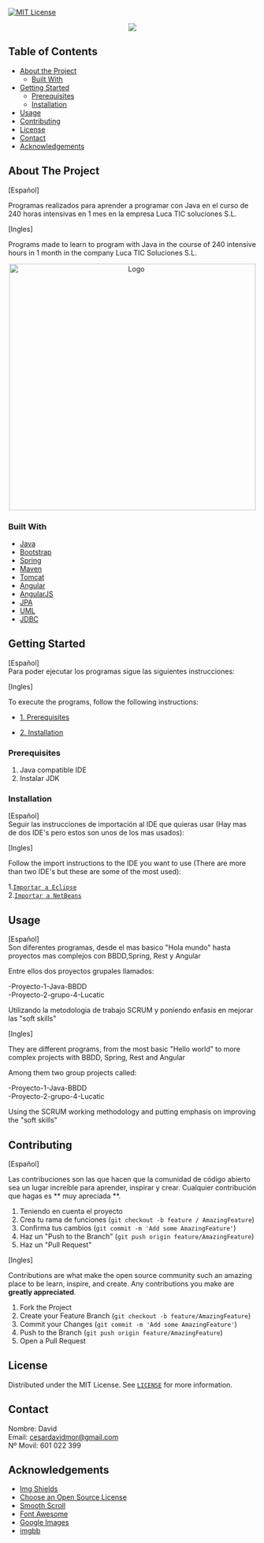 <!--
*** Thanks for checking out this README Template. If you have a suggestion that would
*** make this better please fork the repo and create a pull request or simple open
*** an issue with the tag "enhancement".
*** Thanks again! Now go create something AMAZING! :D
-->

[![MIT License][license-shield]][license-url]
                                        
<p align="center">
<img src="https://i.udemycdn.com/course/750x422/701426_9d54_2.jpg">

<!-- TABLE OF CONTENTS -->
## Table of Contents

* [About the Project](#about-the-project)
  * [Built With](#built-with)
* [Getting Started](#getting-started)
  * [Prerequisites](#prerequisites)
  * [Installation](#installation)
* [Usage](#usage)
* [Contributing](#contributing)
* [License](#license)
* [Contact](#contact)
* [Acknowledgements](#acknowledgements)



<!-- ABOUT THE PROJECT -->
## About The Project

 [Español] <br >

Programas realizados para aprender a programar con Java en el curso de 240 horas intensivas en 1 mes en la empresa Luca TIC soluciones S.L. 

[Ingles] <br >

Programs made to learn to program with Java in the course of 240 intensive hours in 1 month in the company Luca TIC Soluciones S.L.

 <p align="center">
  <a href="https://ibb.co/7K6yHB7s">
    <img src="https://i.ibb.co/m4MzmdQ/DIPLOMA.jpg" alt="Logo" width="500" height="500">
  </a>

### Built With 
     
* [Java](https://www.java.com/es/)
* [Bootstrap](https://getbootstrap.com)
* [Spring](https://spring.io/)
* [Maven](https://maven.apache.org/)
* [Tomcat](http://tomcat.apache.org/)
* [Angular](https://angular.io/)
* [AngularJS](https://angularjs.org/)
* [JPA](https://www.oracle.com/technetwork/java/javaee/tech/persistence-jsp-140049.html)
* [UML](https://www.uml.org/)
* [JDBC](https://www.oracle.com/technetwork/java/javase/jdbc/index.html)


<!-- GETTING STARTED -->
## Getting Started
[Español] <br >
Para poder ejecutar los programas sigue las siguientes instrucciones: 

[Ingles] <br >

To execute the programs, follow the following instructions:

* [1. Prerequisites](#Prerequisites)

* [2. Installation](#Installation)

### Prerequisites

1. Java compatible IDE <br >
2. Instalar JDK

### Installation

[Español] <br >
Seguir las instrucciones de importación al IDE que quieras usar (Hay mas de dos IDE's pero estos son unos de los mas usados):

[Ingles] <br >

Follow the import instructions to the IDE you want to use (There are more than two IDE's but these are some of the most used):

1.[`Importar a Eclipse`](https://github.com/collab-uniba/socialcde4eclipse/wiki/How-to-import-a-GitHub-project-into-Eclipse)<br >
2.[`Importar a NetBeans`](https://netbeans.org/kb/docs/ide/git.html)

<!-- USAGE EXAMPLES -->
## Usage
[Español] <br >
Son diferentes programas, desde el mas basico "Hola mundo" hasta proyectos mas complejos con BBDD,Spring, Rest y Angular

Entre ellos dos proyectos grupales llamados:

-Proyecto-1-Java-BBDD	
-Proyecto-2-grupo-4-Lucatic

Utilizando la metodologia de trabajo SCRUM y poniendo enfasis en mejorar las "soft skills"
 


[Ingles] <br >

They are different programs, from the most basic "Hello world" to more complex projects with BBDD, Spring, Rest and Angular

Among them two group projects called:

-Proyecto-1-Java-BBDD	
-Proyecto-2-grupo-4-Lucatic

Using the SCRUM working methodology and putting emphasis on improving the "soft skills"


<!-- CONTRIBUTING -->
## Contributing

[Español] <br >

Las contribuciones son las que hacen que la comunidad de código abierto sea un lugar increíble para aprender, inspirar y crear. Cualquier contribución que hagas es ** muy apreciada **.

1. Teniendo en cuenta el proyecto
2. Crea tu rama de funciones (`git checkout -b feature / AmazingFeature`)
3. Confirma tus cambios (`git commit -m 'Add some AmazingFeature'`)
4. Haz un "Push to the Branch" (`git push origin feature/AmazingFeature`)
5. Haz un "Pull Request"

[Ingles] <br >

Contributions are what make the open source community such an amazing place to be learn, inspire, and create. Any contributions you make are **greatly appreciated**.

1. Fork the Project
2. Create your Feature Branch (`git checkout -b feature/AmazingFeature`)
3. Commit your Changes (`git commit -m 'Add some AmazingFeature'`)
4. Push to the Branch (`git push origin feature/AmazingFeature`)
5. Open a Pull Request



<!-- LICENSE -->
## License

Distributed under the MIT License. See [`LICENSE`](https://github.com/othneildrew/Best-README-Template/blob/master/LICENSE.txt) for more information.



<!-- CONTACT -->
## Contact

Nombre: David <br >
Email: cesardavidmor@gmail.com <br >
Nº Movil: 601 022 399



<!-- ACKNOWLEDGEMENTS -->
## Acknowledgements

* [Img Shields](https://shields.io)
* [Choose an Open Source License](https://choosealicense.com)
* [Smooth Scroll](https://github.com/cferdinandi/smooth-scroll)
* [Font Awesome](https://fontawesome.com)
* [Google Images](https://www.google.com/imghp?hl=en)
* [imgbb](https://es.imgbb.com/)







<!-- MARKDOWN LINKS & IMAGES -->
<!-- https://www.markdownguide.org/basic-syntax/#reference-style-links -->
[license-shield]: https://img.shields.io/badge/license-MIT-blue.svg?style=flat-square
[license-url]: https://choosealicense.com/licenses/mit



